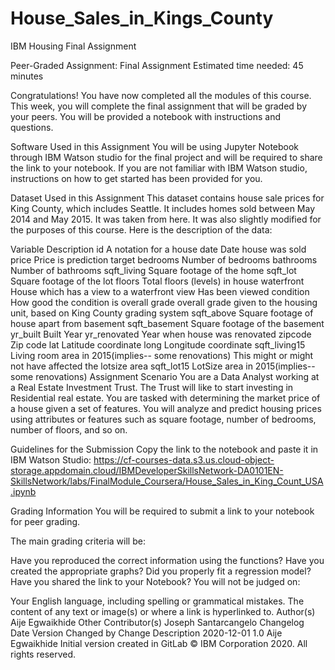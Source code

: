 # House_Sales_in_Kings_County
IBM Housing Final Assignment


Peer-Graded Assignment: Final Assignment
Estimated time needed: 45 minutes

Congratulations! You have now completed all the modules of this course. This week, you will complete the final assignment that will be graded by your peers. You will be provided a notebook with instructions and questions.

Software Used in this Assignment
You will be using Jupyter Notebook through IBM Watson studio for the final project and will be required to share the link to your notebook. If you are not familiar with IBM Watson studio, instructions on how to get started has been provided for you.

Dataset Used in this Assignment
This dataset contains house sale prices for King County, which includes Seattle. It includes homes sold between May 2014 and May 2015. It was taken from here. It was also slightly modified for the purposes of this course. Here is the description of the data:

Variable	Description
id	A notation for a house
date	Date house was sold
price	Price is prediction target
bedrooms	Number of bedrooms
bathrooms	Number of bathrooms
sqft_living	Square footage of the home
sqft_lot	Square footage of the lot
floors	Total floors (levels) in house
waterfront	House which has a view to a waterfront
view	Has been viewed
condition	How good the condition is overall
grade	overall grade given to the housing unit, based on King County grading system
sqft_above	Square footage of house apart from basement
sqft_basement	Square footage of the basement
yr_built	Built Year
yr_renovated	Year when house was renovated
zipcode	Zip code
lat	Latitude coordinate
long	Longitude coordinate
sqft_living15	Living room area in 2015(implies-- some renovations) This might or might not have affected the lotsize area
sqft_lot15	LotSize area in 2015(implies-- some renovations)
Assignment Scenario
You are a Data Analyst working at a Real Estate Investment Trust. The Trust will like to start investing in Residential real estate. You are tasked with determining the market price of a house given a set of features. You will analyze and predict housing prices using attributes or features such as square footage, number of bedrooms, number of floors, and so on.

Guidelines for the Submission
Copy the link to the notebook and paste it in IBM Watson Studio: https://cf-courses-data.s3.us.cloud-object-storage.appdomain.cloud/IBMDeveloperSkillsNetwork-DA0101EN-SkillsNetwork/labs/FinalModule_Coursera/House_Sales_in_King_Count_USA.ipynb

Grading Information
You will be required to submit a link to your notebook for peer grading.

The main grading criteria will be:

Have you reproduced the correct information using the functions?
Have you created the appropriate graphs?
Did you properly fit a regression model?
Have you shared the link to your Notebook?
You will not be judged on:

Your English language, including spelling or grammatical mistakes.
The content of any text or image(s) or where a link is hyperlinked to.
Author(s)
Aije Egwaikhide
Other Contributor(s)
Joseph Santarcangelo
Changelog
Date	Version	Changed by	Change Description
2020-12-01	1.0	Aije Egwaikhide	Initial version created in GitLab
© IBM Corporation 2020. All rights reserved.
